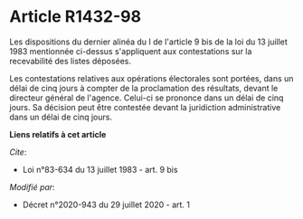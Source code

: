 # Article R1432-98

Les dispositions du dernier alinéa du I de l'article 9 bis de la loi du 13 juillet 1983 mentionnée ci-dessus s'appliquent aux
contestations sur la recevabilité des listes déposées.

Les contestations relatives aux opérations électorales sont portées, dans un délai de cinq jours à compter de la proclamation
des résultats, devant le directeur général de l'agence. Celui-ci se prononce dans un délai de cinq jours. Sa décision peut
être contestée devant la juridiction administrative dans un délai de cinq jours.

**Liens relatifs à cet article**

_Cite_:

  - Loi n°83-634 du 13 juillet 1983 - art. 9 bis

_Modifié par_:

  - Décret n°2020-943 du 29 juillet 2020 - art. 1
